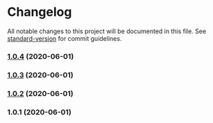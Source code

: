 # Changelog

All notable changes to this project will be documented in this file. See [standard-version](https://github.com/conventional-changelog/standard-version) for commit guidelines.

### [1.0.4](https://github.com/sugoidesune/nuxt-scss-to-js/compare/v1.0.3...v1.0.4) (2020-06-01)

### [1.0.3](https://github.com/sugoidesune/nuxt-scss-to-js/compare/v1.0.2...v1.0.3) (2020-06-01)

### [1.0.2](https://github.com/sugoidesune/nuxt-scss-to-js/compare/v1.0.1...v1.0.2) (2020-06-01)

### 1.0.1 (2020-06-01)
